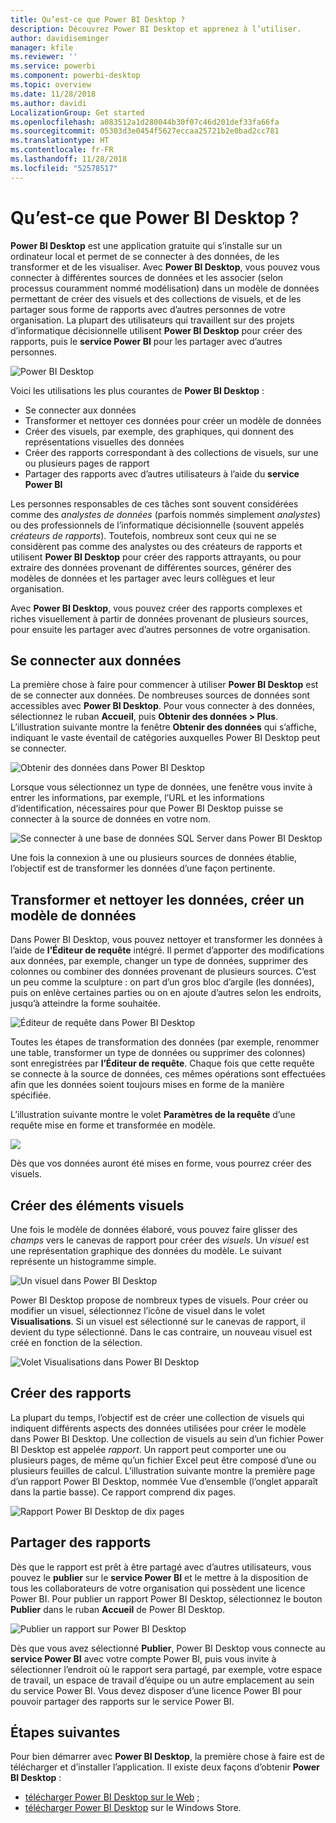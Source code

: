 ```yaml
---
title: Qu’est-ce que Power BI Desktop ?
description: Découvrez Power BI Desktop et apprenez à l’utiliser.
author: davidiseminger
manager: kfile
ms.reviewer: ''
ms.service: powerbi
ms.component: powerbi-desktop
ms.topic: overview
ms.date: 11/28/2018
ms.author: davidi
LocalizationGroup: Get started
ms.openlocfilehash: a083512a1d280044b30f07c46d201def33fa66fa
ms.sourcegitcommit: 05303d3e0454f5627eccaa25721b2e0bad2cc781
ms.translationtype: HT
ms.contentlocale: fr-FR
ms.lasthandoff: 11/28/2018
ms.locfileid: "52578517"
---
```

# <a name="what-is-power-bi-desktop"></a>Qu’est-ce que Power BI Desktop ?

**Power BI Desktop** est une application gratuite qui s’installe sur un ordinateur local et permet de se connecter à des données, de les transformer et de les visualiser. Avec **Power BI Desktop**, vous pouvez vous connecter à différentes sources de données et les associer (selon processus couramment nommé modélisation) dans un modèle de données permettant de créer des visuels et des collections de visuels, et de les partager sous forme de rapports avec d’autres personnes de votre organisation. La plupart des utilisateurs qui travaillent sur des projets d’informatique décisionnelle utilisent **Power BI Desktop** pour créer des rapports, puis le **service Power BI** pour les partager avec d’autres personnes.

![Power BI Desktop](media/desktop-what-is-desktop/what-is-desktop_01.png)

Voici les utilisations les plus courantes de **Power BI Desktop** :

* Se connecter aux données
* Transformer et nettoyer ces données pour créer un modèle de données
* Créer des visuels, par exemple, des graphiques, qui donnent des représentations visuelles des données
* Créer des rapports correspondant à des collections de visuels, sur une ou plusieurs pages de rapport
* Partager des rapports avec d’autres utilisateurs à l’aide du **service Power BI**

Les personnes responsables de ces tâches sont souvent considérées comme des *analystes de données* (parfois nommés simplement *analystes*) ou des professionnels de l’informatique décisionnelle (souvent appelés *créateurs de rapports*). Toutefois, nombreux sont ceux qui ne se considèrent pas comme des analystes ou des créateurs de rapports et utilisent **Power BI Desktop** pour créer des rapports attrayants, ou pour extraire des données provenant de différentes sources, générer des modèles de données et les partager avec leurs collègues et leur organisation.

Avec **Power BI Desktop**, vous pouvez créer des rapports complexes et riches visuellement à partir de données provenant de plusieurs sources, pour ensuite les partager avec d’autres personnes de votre organisation. 

## <a name="connect-to-data"></a>Se connecter aux données
La première chose à faire pour commencer à utiliser **Power BI Desktop** est de se connecter aux données. De nombreuses sources de données sont accessibles avec **Power BI Desktop**. Pour vous connecter à des données, sélectionnez le ruban **Accueil**, puis **Obtenir des données > Plus**. L’illustration suivante montre la fenêtre **Obtenir des données** qui s’affiche, indiquant le vaste éventail de catégories auxquelles Power BI Desktop peut se connecter.

![Obtenir des données dans Power BI Desktop](media/desktop-what-is-desktop/what-is-desktop_02.png)

Lorsque vous sélectionnez un type de données, une fenêtre vous invite à entrer les informations, par exemple, l’URL et les informations d’identification, nécessaires pour que Power BI Desktop puisse se connecter à la source de données en votre nom.

![Se connecter à une base de données SQL Server dans Power BI Desktop](media/desktop-what-is-desktop/what-is-desktop_03.png)

Une fois la connexion à une ou plusieurs sources de données établie, l’objectif est de transformer les données d’une façon pertinente.

## <a name="transform-and-clean-data-create-a-model"></a>Transformer et nettoyer les données, créer un modèle de données

Dans Power BI Desktop, vous pouvez nettoyer et transformer les données à l’aide de **l’Éditeur de requête** intégré. Il permet d’apporter des modifications aux données, par exemple, changer un type de données, supprimer des colonnes ou combiner des données provenant de plusieurs sources. C’est un peu comme la sculpture : on part d’un gros bloc d’argile (les données), puis on enlève certaines parties ou on en ajoute d’autres selon les endroits, jusqu’à atteindre la forme souhaitée. 

![Éditeur de requête dans Power BI Desktop](media/desktop-getting-started/designer_gsg_editquery.png)

Toutes les étapes de transformation des données (par exemple, renommer une table, transformer un type de données ou supprimer des colonnes) sont enregistrées par **l’Éditeur de requête**. Chaque fois que cette requête se connecte à la source de données, ces mêmes opérations sont effectuées afin que les données soient toujours mises en forme de la manière spécifiée.

L’illustration suivante montre le volet **Paramètres de la requête** d’une requête mise en forme et transformée en modèle.

 ![](media/desktop-getting-started/shapecombine_querysettingsfinished.png)

Dès que vos données auront été mises en forme, vous pourrez créer des visuels. 

## <a name="create-visuals"></a>Créer des éléments visuels 

Une fois le modèle de données élaboré, vous pouvez faire glisser des *champs* vers le canevas de rapport pour créer des *visuels*. Un *visuel* est une représentation graphique des données du modèle. Le suivant représente un histogramme simple. 

![Un visuel dans Power BI Desktop](media/desktop-what-is-desktop/what-is-desktop_04.png)

Power BI Desktop propose de nombreux types de visuels. Pour créer ou modifier un visuel, sélectionnez l’icône de visuel dans le volet **Visualisations**. Si un visuel est sélectionné sur le canevas de rapport, il devient du type sélectionné. Dans le cas contraire, un nouveau visuel est créé en fonction de la sélection.

![Volet Visualisations dans Power BI Desktop](media/desktop-what-is-desktop/what-is-desktop_05.png)

## <a name="create-reports"></a>Créer des rapports

La plupart du temps, l’objectif est de créer une collection de visuels qui indiquent différents aspects des données utilisées pour créer le modèle dans Power BI Desktop. Une collection de visuels au sein d’un fichier Power BI Desktop est appelée *rapport*. Un rapport peut comporter une ou plusieurs pages, de même qu’un fichier Excel peut être composé d’une ou plusieurs feuilles de calcul. L’illustration suivante montre la première page d’un rapport Power BI Desktop, nommée Vue d’ensemble (l’onglet apparaît dans la partie basse). Ce rapport comprend dix pages.

![Rapport Power BI Desktop de dix pages](media/desktop-what-is-desktop/what-is-desktop_01.png)

## <a name="share-reports"></a>Partager des rapports

Dès que le rapport est prêt à être partagé avec d’autres utilisateurs, vous pouvez le **publier** sur le **service Power BI** et le mettre à la disposition de tous les collaborateurs de votre organisation qui possèdent une licence Power BI. Pour publier un rapport Power BI Desktop, sélectionnez le bouton **Publier** dans le ruban **Accueil** de Power BI Desktop.

![Publier un rapport sur Power BI Desktop](media/desktop-what-is-desktop/what-is-desktop_06.png)

Dès que vous avez sélectionné **Publier**, Power BI Desktop vous connecte au **service Power BI** avec votre compte Power BI, puis vous invite à sélectionner l’endroit où le rapport sera partagé, par exemple, votre espace de travail, un espace de travail d’équipe ou un autre emplacement au sein du service Power BI. Vous devez disposer d’une licence Power BI pour pouvoir partager des rapports sur le service Power BI.


## <a name="next-steps"></a>Étapes suivantes

Pour bien démarrer avec **Power BI Desktop**, la première chose à faire est de télécharger et d’installer l’application. Il existe deux façons d’obtenir **Power BI Desktop** :

* [télécharger Power BI Desktop sur le Web](desktop-get-the-desktop.md) ;
* [télécharger Power BI Desktop](http://aka.ms/pbidesktopstore) sur le Windows Store.
